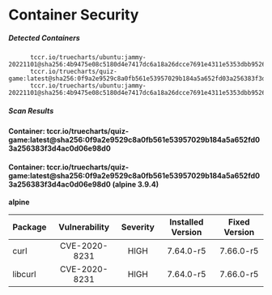 # Container Security

##### Detected Containers

          tccr.io/truecharts/ubuntu:jammy-20221101@sha256:4b9475e08c5180d4e7417dc6a18a26dcce7691e4311e5353dbb952645c5ff43f
          tccr.io/truecharts/quiz-game:latest@sha256:0f9a2e9529c8a0fb561e53957029b184a5a652fd03a256383f3d4ac0d06e98d0
          tccr.io/truecharts/ubuntu:jammy-20221101@sha256:4b9475e08c5180d4e7417dc6a18a26dcce7691e4311e5353dbb952645c5ff43f

##### Scan Results

**Container: tccr.io/truecharts/quiz-game:latest@sha256:0f9a2e9529c8a0fb561e53957029b184a5a652fd03a256383f3d4ac0d06e98d0**

#### Container: tccr.io/truecharts/quiz-game:latest@sha256:0f9a2e9529c8a0fb561e53957029b184a5a652fd03a256383f3d4ac0d06e98d0 (alpine 3.9.4)
    

**alpine**

      
| Package         |    Vulnerability   |   Severity  |  Installed Version | Fixed Version |
|:----------------|:------------------:|:-----------:|:------------------:|:-------------:|
| curl         |    CVE-2020-8231   |   HIGH  |  7.64.0-r5 | 7.66.0-r5 |
| libcurl         |    CVE-2020-8231   |   HIGH  |  7.64.0-r5 | 7.66.0-r5 |

